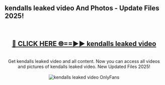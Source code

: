<h2>kendalls leaked video And Photos - Update Files 2025!</h2>
<br>
<div align="center">
<h2><a href="https://linkcuts.com/hfmhzwbr" rel="nofollow">🔴 CLICK HERE 🌐==►► kendalls leaked video</a></h2>
<br>
Get kendalls leaked video and all content. Now you can access all videos and pictures of kendalls leaked video. New Updated Files 2025!
<br>
<br>
<a href="https://linkcuts.com/hfmhzwbr" rel="nofollow" data-target="animated-image.originalLink"><img src="https://i.ibb.co.com/WyWwxjT/player-gif2.gif" alt="kendalls leaked video OnlyFans" style="max-width: 100%; display: inline-block;" data-target="animated-image.originalImage"></a>
</div>
<br>